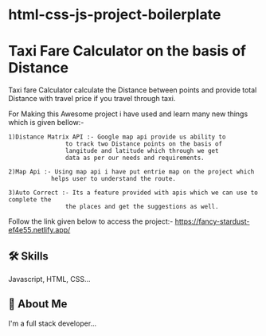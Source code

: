 # html-css-js-project-boilerplate
# Taxi Fare Calculator on the basis of Distance

Taxi fare Calculator calculate the Distance between points and 
provide total Distance with travel price if you travel through
taxi.



For Making this Awesome project i have used and learn
many new things which is given bellow:-

    1)Distance Matrix API :- Google map api provide us ability to 
                    to track two Distance points on the basis of
                    langitude and latitude which through we get
                    data as per our needs and requirements.

    2)Map Api :- Using map api i have put entrie map on the project which
                helps user to understand the route.

    3)Auto Correct :- Its a feature provided with apis which we can use to complete the
                    the places and get the suggestions as well.
                                          



Follow the link given below to access the project:-
    https://fancy-stardust-ef4e55.netlify.app/









## 🛠 Skills
Javascript, HTML, CSS...


## 🚀 About Me
I'm a full stack developer...
